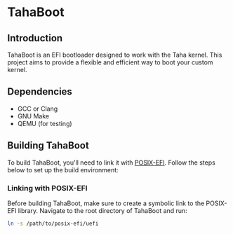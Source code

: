 # TahaBoot

## Introduction

TahaBoot is an EFI bootloader designed to work with the Taha kernel. This project aims to provide a flexible and efficient way to boot your custom kernel.

## Dependencies

- GCC or Clang
- GNU Make
- QEMU (for testing)

## Building TahaBoot

To build TahaBoot, you'll need to link it with [POSIX-EFI](https://gitlab.com/bztsrc/posix-uefi). Follow the steps below to set up the build environment:

### Linking with POSIX-EFI

Before building TahaBoot, make sure to create a symbolic link to the POSIX-EFI library. Navigate to the root directory of TahaBoot and run:

```bash
ln -s /path/to/posix-efi/uefi
